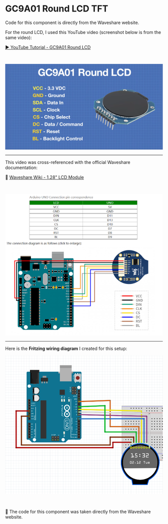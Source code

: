 # GC9A01 Round LCD TFT

Code for this component is directly from the Waveshare website.

For the round LCD, I used this YouTube video (screenshot below is from the same video):

[▶️ YouTube Tutorial - GC9A01 Round LCD](https://www.youtube.com/watch?v=k2c2zCmC_X0&t=832s)

<br>

![Screenshot of GC9A01 output](https://github.com/Luke-Steppens/Components/blob/main/GC9A01_Round_LCD/Screenshots/yt.png?raw=true)

---

This video was cross-referenced with the official Waveshare documentation:

🔗 [Waveshare Wiki - 1.28" LCD Module](https://www.waveshare.com/wiki/1.28inch_LCD_Module)

<br>

![GC9A01 Second Screenshot](https://github.com/Luke-Steppens/Components/blob/main/GC9A01_Round_LCD/Screenshots/wave.png?raw=true)

---

Here is the **Fritzing wiring diagram** I created for this setup:

![Fritzing Diagram](https://github.com/Luke-Steppens/Components/blob/main/GC9A01_Round_LCD/Screenshots/fritz.png?raw=true)

<br>

📝 The code for this component was taken directly from the Waveshare website.
